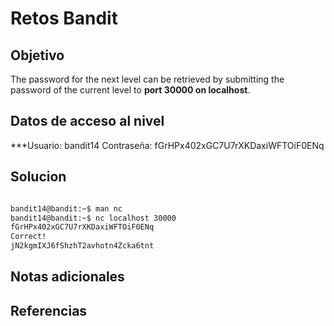 # Retos Bandit

## Objetivo
The password for the next level can be retrieved by submitting the password of the current level to **port 30000 on localhost**.

## Datos de acceso al nivel
***Usuario: bandit14
Contraseña: fGrHPx402xGC7U7rXKDaxiWFTOiF0ENq

## Solucion
```bash

bandit14@bandit:~$ man nc
bandit14@bandit:~$ nc localhost 30000
fGrHPx402xGC7U7rXKDaxiWFTOiF0ENq
Correct!
jN2kgmIXJ6fShzhT2avhotn4Zcka6tnt

```

## Notas adicionales
## Referencias

